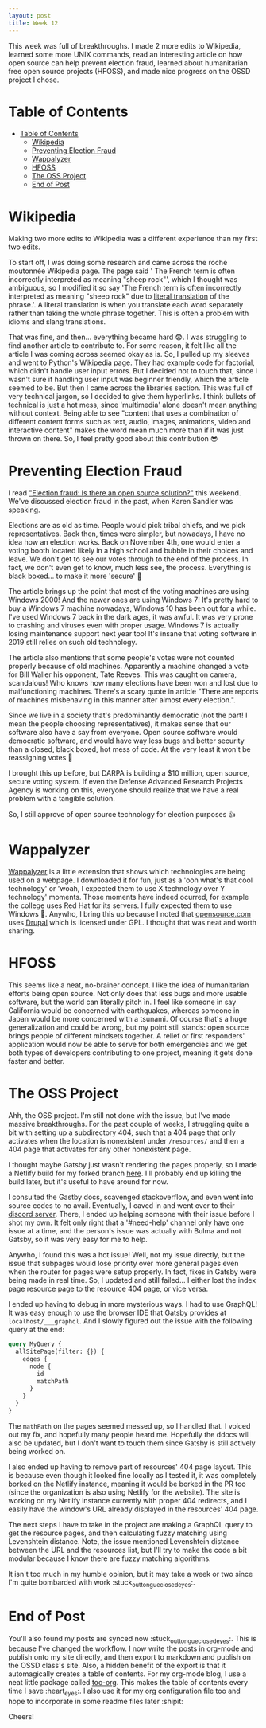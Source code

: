 ```yaml
---
layout: post
title: Week 12
---
```


This week was full of breakthroughs. I made 2 more edits to Wikipedia, learned some more UNIX commands, read an interesting article on how open source can help prevent election fraud, learned about humanitarian free open source projects (HFOSS), and made nice progress on the OSSD project I chose.


<a id="org9f57d61"></a>

# Table of Contents

- [Table of Contents](#org9f57d61)
    - [Wikipedia](#org3f48bfe)
    - [Preventing Election Fraud](#org7a19921)
    - [Wappalyzer](#org00496ad)
    - [HFOSS](#org7371963)
    - [The OSS Project](#org8959a31)
    - [End of Post](#org571b573)


<a id="org3f48bfe"></a>

# Wikipedia

Making two more edits to Wikipedia was a different experience than my first two edits.

To start off, I was doing some research and came across the roche moutonnée Wikipedia page. The page said ' The French term is often incorrectly interpreted as meaning "sheep rock"', which I thought was ambiguous, so I modified it so say 'The French term is often incorrectly interpreted as meaning "sheep rock" due to [literal translation](https://en.wikipedia.org/wiki/Literal_translation) of the phrase.'. A literal translation is when you translate each word separately rather than taking the whole phrase together. This is often a problem with idioms and slang translations.

That was fine, and then&#x2026; everything became hard :fearful:. I was struggling to find another article to contribute to. For some reason, it felt like all the article I was coming across seemed okay as is. So, I pulled up my sleeves and went to Python's Wikipedia page. They had example code for factorial, which didn't handle user input errors. But I decided not to touch that, since I wasn't sure if handling user input was beginner friendly, which the article seemed to be. But then I came across the libraries section. This was full of very technical jargon, so I decided to give them hyperlinks. I think bullets of technical is just a hot mess, since 'multimedia' alone doesn't mean anything without context. Being able to see "content that uses a combination of different content forms such as text, audio, images, animations, video and interactive content" makes the word mean much more than if it was just thrown on there. So, I feel pretty good about this contribution :sunglasses:


<a id="org7a19921"></a>

# Preventing Election Fraud

I read ["Election fraud: Is there an open source solution?"](https://opensource.com/article/19/9/voting-fraud-open-source-solution?) this weekend. We've discussed election fraud in the past, when Karen Sandler was speaking.

Elections are as old as time. People would pick tribal chiefs, and we pick representatives. Back then, times were simpler, but nowadays, I have no idea how an election works. Back on November 4th, one would enter a voting booth located likely in a high school and bubble in their choices and leave. We don't get to see our votes through to the end of the process. In fact, we don't even get to know, much less see, the process. Everything is black boxed&#x2026; to make it more 'secure' :eyes:

The article brings up the point that most of the voting machines are using Windows 2000! And the newer ones are using Windows 7! It's pretty hard to buy a Windows 7 machine nowadays, Windows 10 has been out for a while. I've used Windows 7 back in the dark ages, it was awful. It was very prone to crashing and viruses even with proper usage. Windows 7 is actually losing maintenance support next year too! It's insane that voting software in 2019 still relies on such old technology.

The article also mentions that some people's votes were not counted properly because of old machines. Apparently a machine changed a vote for Bill Waller his opponent, Tate Reeves. This was caught on camera, scandalous! Who knows how many elections have been won and lost due to malfunctioning machines. There's a scary quote in article "There are reports of machines misbehaving in this manner after almost every election.".

Since we live in a society that's predominantly democratic (not the part! I mean the people choosing representatives), it makes sense that our software also have a say from everyone. Open source software would democratic software, and would have way less bugs and better security than a closed, black boxed, hot mess of code. At the very least it won't be reassigning votes :eyes:

I brought this up before, but DARPA is building a $10 million, open source, secure voting system. If even the Defense Advanced Research Projects Agency is working on this, everyone should realize that we have a real problem with a tangible solution.

So, I still approve of open source technology for election purposes :+1:


<a id="org00496ad"></a>

# Wappalyzer

[Wappalyzer](https://www.wappalyzer.com/) is a little extension that shows which technologies are being used on a webpage. I downloaded it for fun, just as a 'ooh what's that cool technology' or 'woah, I expected them to use X technology over Y technology' moments. Those moments have indeed ocurred, for example the college uses Red Hat for its servers. I fully expected them to use Windows :eyes:. Anywho, I bring this up because I noted that [opensource.com](https://opensource.com/) uses [Drupal](https://www.drupal.org/) which is licensed under GPL. I thought that was neat and worth sharing.


<a id="org7371963"></a>

# HFOSS

This seems like a neat, no-brainer concept. I like the idea of humanitarian efforts being open source. Not only does that less bugs and more usable software, but the world can literally pitch in. I feel like someone in say California would be concerned with earthquakes, whereas someone in Japan would be more concerned with a tsunami. Of course that's a huge generalization and could be wrong, but my point still stands: open source brings people of different mindsets together. A relief or first responders' application would now be able to serve for both emergencies and we get both types of developers contributing to one project, meaning it gets done faster and better.


<a id="org8959a31"></a>

# The OSS Project

Ahh, the OSS project. I'm still not done with the issue, but I've made massive breakthroughs. For the past couple of weeks, I struggling quite a bit with setting up a subdirectory 404, such that a 404 page that only activates when the location is nonexistent under `/resources/` and then a 404 page that activates for any other nonexistent page.

I thought maybe Gatsby just wasn't rendering the pages properly, so I made a Netlify build for my forked branch [here](https://admiring-yonath-eda964.netlify.com/). I'll probably end up killing the build later, but it's useful to have around for now.

I consulted the Gastby docs, scavenged stackoverflow, and even went into source codes to no avail. Eventually, I caved in and went over to their [discord server](https://gatsby.dev/discord). There, I ended up helping someone with their issue before I shot my own. It felt only right that a '#need-help' channel only have one issue at a time, and the person's issue was actually with Bulma and not Gatsby, so it was very easy for me to help.

Anywho, I found this was a hot issue! Well, not my issue directly, but the issue that subpages would lose priority over more general pages even when the router for pages were setup properly. In fact, fixes in Gatsby were being made in real time. So, I updated and still failed&#x2026; I either lost the index page resource page to the resource 404 page, or vice versa.

I ended up having to debug in more mysterious ways. I had to use GraphQL! It was easy enough to use the browser IDE that Gatsby provides at `localhost/___graphql`. And I slowly figured out the issue with the following query at the end:

```graphql
query MyQuery {
  allSitePage(filter: {}) {
    edges {
      node {
        id
        matchPath
      }
    }
  }
}
```

The `mathPath` on the pages seemed messed up, so I handled that. I voiced out my fix, and hopefully many people heard me. Hopefully the ddocs will also be updated, but I don't want to touch them since Gatsby is still actively being worked on.

I also ended up having to remove part of resources' 404 page layout. This is because even though it looked fine locally as I tested it, it was completely borked on the Netlify instance, meaning it would be borked in the PR too (since the organization is also using Netlify for the website). The site is working on my Netlify instance currently with proper 404 redirects, and I easily have the window's URL already displayed in the resources' 404 page.

The next steps I have to take in the project are making a GraphQL query to get the resource pages, and then calculating fuzzy matching using Levenshtein distance. Note, the issue mentioned Levenshtein distance between the URL and the resources list, but I'll try to make the code a bit modular because I know there are fuzzy matching algorithms.

It isn't too much in my humble opinion, but it may take a week or two since I'm quite bombarded with work :stuck<sub>out</sub><sub>tongue</sub><sub>closed</sub><sub>eyes</sub>:.


<a id="org571b573"></a>

# End of Post

You'll also found my posts are synced now :stuck<sub>out</sub><sub>tongue</sub><sub>closed</sub><sub>eyes</sub>:. This is because I've changed the workflow. I now write the posts in org-mode and publish onto my site directly, and then export to markdown and publish on the OSSD class's site. Also, a hidden benefit of the export is that it automagically creates a table of contents. For my org-mode blog, I use a neat little package called [toc-org](https://github.com/snosov1/toc-org). This makes the table of contents every time I save :heart<sub>eyes</sub>:. I also use it for my org configuration file too and hope to incorporate in some readme files later :shipit:

Cheers!
